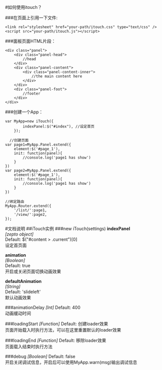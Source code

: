 #如何使用itouch？

###在页面上引用一下文件:
```
<link rel="stylesheet" href="your-path/itouch.css" type="text/css" />
<script src="your-path/itouch.js"></script>
```

###面板页面HTML片段：
```
<div class="panel">
	<div class="panel-head">
		//head
	</div>
	<div class="panel-content">
		<div class="panel-content-inner">
			//the main content here 
		</div>
	</div>
	<div class="panel-foot">
		//footer
	</div>
</div>
```


###创建一个App：
```
var MyApp=new iTouch({
		indexPanel:$("#index"), //设定首页
	});
  
  //创建页面
var page1=MyApp.Panel.extend({
	element:$('#page_1'),
	init: function(panel){
		//console.log('page1 has show')
	}
})
var page2=MyApp.Panel.extend({
	element:$('#page_1'),
	init: function(panel){
		//console.log('page1 has show')
	}
})

//绑定路由
MyApp.Router.extend({
	'/list/':page1,
	'/view/':page2,
});
```

#文档说明
##iTouch实例
###new iTouch(settings)
	**indexPanel**  
	*[zepto object]*   
	Default: $("#content > .current")[0]  
	设定首页面  

**animation**   
*[Boolean]*  
Default: true   
开启或关闭页面切换动画效果  

**defaultAnimation**   
*[String]*  
Default: 'slideleft'    
默认动画效果  

###animationDelay 
*[Int]*
Default: 400   
动画缓动时间 

###loadingStart 
*[Function]*
Default: 创建loader效果  
页面开始载入时执行方法，可以在这里重置默认的loader效果

###loadingEnd 
*[Function]*
Default: 移除loader效果  
页面载入结束时执行方法

###debug 
*[Boolean]*
Default: false  
开启关闭调试信息，开启后可以使用MyApp.warn(msg)输出调试信息


















